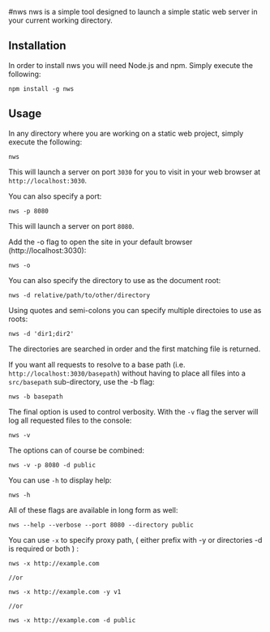 #nws
nws is a simple tool designed to launch a simple static web server in your
current working directory.

## Installation
In order to install nws you will need Node.js and npm. Simply execute the
following:

    npm install -g nws

## Usage
In any directory where you are working on a static web project, simply execute
the following:

    nws

This will launch a server on port `3030` for you to visit in your web browser
at `http://localhost:3030`.

You can also specify a port:

    nws -p 8080

This will launch a server on port `8080`.

Add the -o flag to open the site in your default browser
(http://localhost:3030):

    nws -o
    

You can also specify the directory to use as the document root:

    nws -d relative/path/to/other/directory

Using quotes and semi-colons you can specify multiple directoies to use as
roots:

    nws -d 'dir1;dir2'

The directories are searched in order and the first matching file is returned.

If you want all requests to resolve to a base path (i.e.
`http://localhost:3030/basepath`) without having to place all files into a
`src/basepath` sub-directory, use the -b flag:

    nws -b basepath

The final option is used to control verbosity. With the `-v` flag the server
will log all requested files to the console:

    nws -v

The options can of course be combined:

    nws -v -p 8080 -d public

You can use `-h` to display help:

    nws -h

All of these flags are available in long form as well:

    nws --help --verbose --port 8080 --directory public
    
You can use `-x` to specify proxy path, ( either prefix with -y  or directories -d is required or both ) :

    nws -x http://example.com 
    
    //or
    
    nws -x http://example.com -y v1
    
    //or
    
    nws -x http://example.com -d public
